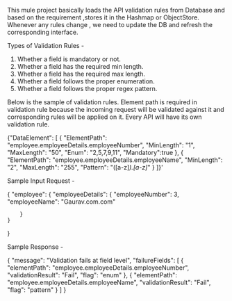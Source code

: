 This mule project basically loads the API validation rules from Database and based on the requirement ,stores it in the Hashmap or ObjectStore.
Whenever any rules change , we need to update the DB and refresh the corresponding interface.

Types of Validation Rules -
1) Whether a field is mandatory or not.
2) Whether a field has the required min length.
3) Whether a field has the required max length.
4) Whether a field follows the proper enumeration.
5) Whether a field follows the proper regex pattern.

Below is the sample of validation rules. Element path is required in validation rule because the incoming request will be validated against it and corresponding rules will be applied on it. Every API will have its own validation rule. 

{"DataElement": [
      {
        "ElementPath": "employee.employeeDetails.employeeNumber",
        "MinLength": "1",
        "MaxLength": "50",
        "Enum": "2,5,7,9,11",
        "Mandatory":true
      },
      {
        "ElementPath": "employee.employeeDetails.employeeName",
        "MinLength": "2",
        "MaxLength": "255",
        "Pattern": "([a-z]*).[a-z]*"
      }
    ]}' 
	

Sample Input Request - 

{
	"employee": {
		"employeeDetails": {
			"employeeNumber": 3,
			"employeeName": "Gaurav.com.com"

		}
	}
}

Sample Response  -

{
    "message": "Validation fails at field level",
    "failureFields": [
        {
            "elementPath": "employee.employeeDetails.employeeNumber",
            "validationResult": "Fail",
            "flag": "enum"
        },
        {
            "elementPath": "employee.employeeDetails.employeeName",
            "validationResult": "Fail",
            "flag": "pattern"
        }
    ]
}





